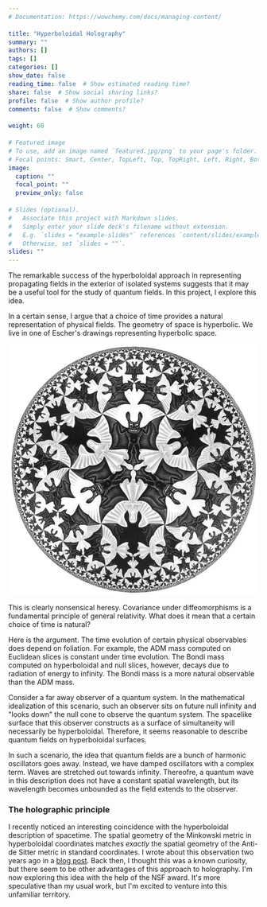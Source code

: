 ```yaml
---
# Documentation: https://wowchemy.com/docs/managing-content/

title: "Hyperboloidal Holography"
summary: ""
authors: []
tags: []
categories: []
show_date: false
reading_time: false  # Show estimated reading time?
share: false  # Show social sharing links?
profile: false  # Show author profile?
comments: false  # Show comments?

weight: 60

# Featured image
# To use, add an image named `featured.jpg/png` to your page's folder.
# Focal points: Smart, Center, TopLeft, Top, TopRight, Left, Right, BottomLeft, Bottom, BottomRight.
image:
  caption: ""
  focal_point: ""
  preview_only: false

# Slides (optional).
#   Associate this project with Markdown slides.
#   Simply enter your slide deck's filename without extension.
#   E.g. `slides = "example-slides"` references `content/slides/example-slides.md`.
#   Otherwise, set `slides = ""`.
slides: ""
---
```


The remarkable success of the hyperboloidal approach in representing propagating fields in the exterior of isolated systems suggests that it may be a useful tool for the study of quantum fields. In this project, I explore this idea. 

In a certain sense, I argue that a choice of time provides a natural representation of physical fields. The geometry of space is hyperbolic. We live in one of Escher's drawings representing hyperbolic space.

![](circle-limit.webp)

This is clearly nonsensical heresy. Covariance under diffeomorphisms is a fundamental principle of general relativity. What does it mean that a certain choice of time is natural?

Here is the argument. The time evolution of certain physical observables does depend on foliation. For example, the ADM mass computed on Euclidean slices is constant under time evolution. The Bondi mass computed on hyperboloidal and null slices, however, decays due to radiation of energy to infinity. The Bondi mass is a more natural observable than the ADM mass. 

Consider a far away observer of a quantum system. In the mathematical idealization of this scenario, such an observer sits on future null infinity and "looks down" the null cone to observe the quantum system. The spacelike surface that this observer constructs as a surface of simultaneity will necessarily be hyperboloidal. Therefore, it seems reasonable to describe quantum fields on hyperboloidal surfaces.

In such a scenario, the idea that quantum fields are a bunch of harmonic oscillators goes away. Instead, we have damped oscillators with a complex term. Waves are stretched out towards infinity. Thereofre, a quantum wave in this description does not have a constant spatial wavelength, but its wavelength becomes unbounded as the field extends to the observer.

### The holographic principle

I recently noticed an interesting coincidence with the hyperboloidal description of spacetime. The spatial geometry of the Minkowski metric in hyperboloidal coordinates matches _exactly_ the spatial geometry of the Anti-de Sitter metric in standard coordinates. I wrote about this observation two years ago in a [blog post](/post/hyperboloidal-holography/). Back then, I thought this was a known curiosity, but there seem to be other advantages of this approach to holography. I'm now exploring this idea with the help of the NSF award. It's more speculative than my usual work, but I'm excited to venture into this unfamiliar territory.
